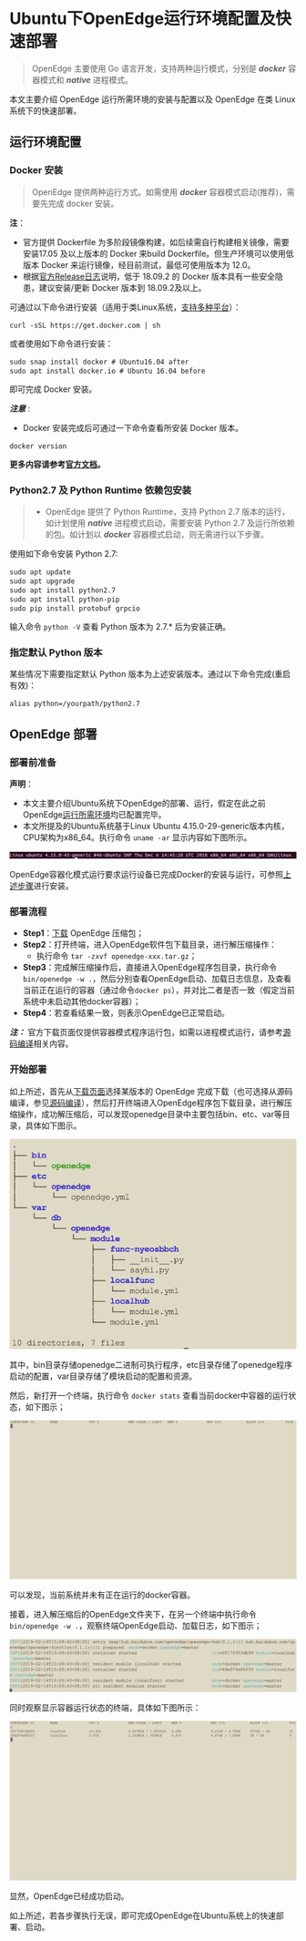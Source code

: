 # Ubuntu下OpenEdge运行环境配置及快速部署

> OpenEdge 主要使用 Go 语言开发，支持两种运行模式，分别是 ***docker*** 容器模式和 ***native*** 进程模式。

本文主要介绍 OpenEdge 运行所需环境的安装与配置以及 OpenEdge 在类 Linux 系统下的快速部署。

## 运行环境配置

### Docker 安装

> OpenEdge 提供两种运行方式。如需使用 ***docker*** 容器模式启动(推荐)，需要先完成 docker 安装。

**注**：

+ 官方提供 Dockerfile 为多阶段镜像构建，如后续需自行构建相关镜像，需要安装17.05 及以上版本的 Docker 来build Dockerfile。但生产环境可以使用低版本 Docker 来运行镜像，经目前测试，最低可使用版本为 12.0。
+ 根据[官方Release日志](https://docs.docker.com/engine/release-notes/#18092)说明，低于 18.09.2 的 Docker 版本具有一些安全隐患，建议安装/更新 Docker 版本到 18.09.2及以上。

可通过以下命令进行安装（适用于类Linux系统，[支持多种平台](./Support-platforms.md)）：

```shell
curl -sSL https://get.docker.com | sh
```

或者使用如下命令进行安装：

```shell
sudo snap install docker # Ubuntu16.04 after
sudo apt install docker.io # Ubuntu 16.04 before
```

即可完成 Docker 安装。

***注意*** : 

+ Docker 安装完成后可通过一下命令查看所安装 Docker 版本。

```shell
docker version
```

**更多内容请参考[官方文档](https://docs.docker.com/install/)。**

### Python2.7 及 Python Runtime 依赖包安装

> + OpenEdge 提供了 Python Runtime，支持 Python 2.7 版本的运行，如计划使用 ***native*** 进程模式启动，需要安装 Python 2.7 及运行所依赖的包。如计划以 ***docker*** 容器模式启动，则无需进行以下步骤。

使用如下命令安装 Python 2.7:

```shell
sudo apt update
sudo apt upgrade
sudo apt install python2.7
sudo apt install python-pip
sudo pip install protobuf grpcio
```

输入命令 `python -V` 查看 Python 版本为 2.7.* 后为安装正确。

### 指定默认 Python 版本

某些情况下需要指定默认 Python 版本为上述安装版本。通过以下命令完成(重启有效)：

```shell
alias python=/yourpath/python2.7
```

## OpenEdge 部署

### 部署前准备

**声明**：

+ 本文主要介绍Ubuntu系统下OpenEdge的部署、运行，假定在此之前OpenEdge[运行所需环境](#运行环境配置)均已配置完毕。
+ 本文所提及的Ubuntu系统基于Linux Ubuntu 4.15.0-29-generic版本内核，CPU架构为x86_64。执行命令 `uname -ar` 显示内容如下图所示。

![系统架构及内核版本查询](../../images/setup/os-ubuntu.png)

OpenEdge容器化模式运行要求运行设备已完成Docker的安装与运行，可参照[上述步骤](#Docker-安装)进行安装。

### 部署流程

- **Step1**：[下载](../Resources-download.md) OpenEdge 压缩包；
- **Step2**：打开终端，进入OpenEdge软件包下载目录，进行解压缩操作：
	- 执行命令 `tar -zxvf openedge-xxx.tar.gz`；
- **Step3**：完成解压缩操作后，直接进入OpenEdge程序包目录，执行命令`bin/openedge -w .`，然后分别查看OpenEdge启动、加载日志信息，及查看当前正在运行的容器（通过命令`docker ps`），并对比二者是否一致（假定当前系统中未启动其他docker容器）；
- **Step4**：若查看结果一致，则表示OpenEdge已正常启动。

***注：*** 官方下载页面仅提供容器模式程序运行包，如需以进程模式运行，请参考[源码编译](./Build-OpenEdge-from-Source.md)相关内容。

### 开始部署

如上所述，首先从[下载页面](../Resources-download.md)选择某版本的 OpenEdge 完成下载（也可选择从源码编译，参见[源码编译](./Build-OpenEdge-from-Source.md)），然后打开终端进入OpenEdge程序包下载目录，进行解压缩操作，成功解压缩后，可以发现openedge目录中主要包括bin、etc、var等目录，具体如下图示。

![OpenEdge可执行程序包目录](../../images/setup/openedge-dir.png)

其中，bin目录存储openedge二进制可执行程序，etc目录存储了openedge程序启动的配置，var目录存储了模块启动的配置和资源。

然后，新打开一个终端，执行命令 `docker stats` 查看当前docker中容器的运行状态，如下图示；

![当前运行docker容器查询](../../images/setup/docker-stats-before.png)

可以发现，当前系统并未有正在运行的docker容器。

接着，进入解压缩后的OpenEdge文件夹下，在另一个终端中执行命令 `bin/openedge -w .`，观察终端OpenEdge启动、加载日志，如下图示；

![OpenEdge启动日志](../../images/setup/openedge-started.png)

同时观察显示容器运行状态的终端，具体如下图所示：

![当前运行docker容器查询](../../images/setup/docker-stats-after.png)

显然，OpenEdge已经成功启动。

如上所述，若各步骤执行无误，即可完成OpenEdge在Ubuntu系统上的快速部署、启动。